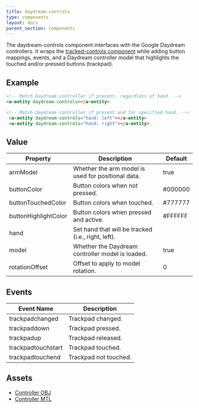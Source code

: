 ```yaml
---
title: daydream-controls
type: components
layout: docs
parent_section: components
---
```


[trackedcontrols]: ./tracked-controls.md

The daydream-controls component interfaces with the Google Daydream controllers.
It wraps the [tracked-controls component][trackedcontrols] while adding button
mappings, events, and a Daydream controller model that highlights the touched
and/or pressed buttons (trackpad).

## Example

```html
<!-- Match Daydream controller if present, regardless of hand. -->
<a-entity daydream-controls></a-entity>
```

```html
<!-- Match Daydream controller if present and for specified hand. -->
 <a-entity daydream-controls="hand: left"></a-entity>
 <a-entity daydream-controls="hand: right"></a-entity>
```

## Value

| Property             | Description                                        | Default |
|----------------------|----------------------------------------------------|---------|
| armModel             | Whether the arm model is used for positional data. | true    |
| buttonColor          | Button colors when not pressed.                    | #000000 |
| buttonTouchedColor   | Button colors when touched.                        | #777777 |
| buttonHighlightColor | Button colors when pressed and active.             | #FFFFFF |
| hand                 | Set hand that will be tracked (i.e., right, left). |         |
| model                | Whether the Daydream controller model is loaded.   | true    |
| rotationOffset       | Offset to apply to model rotation.                 | 0       |

## Events

| Event Name         | Description           |
| ----------         | -----------           |
| trackpadchanged    | Trackpad changed.     |
| trackpaddown       | Trackpad pressed.     |
| trackpadup         | Trackpad released.    |
| trackpadtouchstart | Trackpad touched.     |
| trackpadtouchend   | Trackpad not touched. |

## Assets

- [Controller OBJ](https://cdn.aframe.io/controllers/google/vr_controller_daydream.obj)
- [Controller MTL](https://cdn.aframe.io/controllers/google/vr_controller_daydream.mtl)

